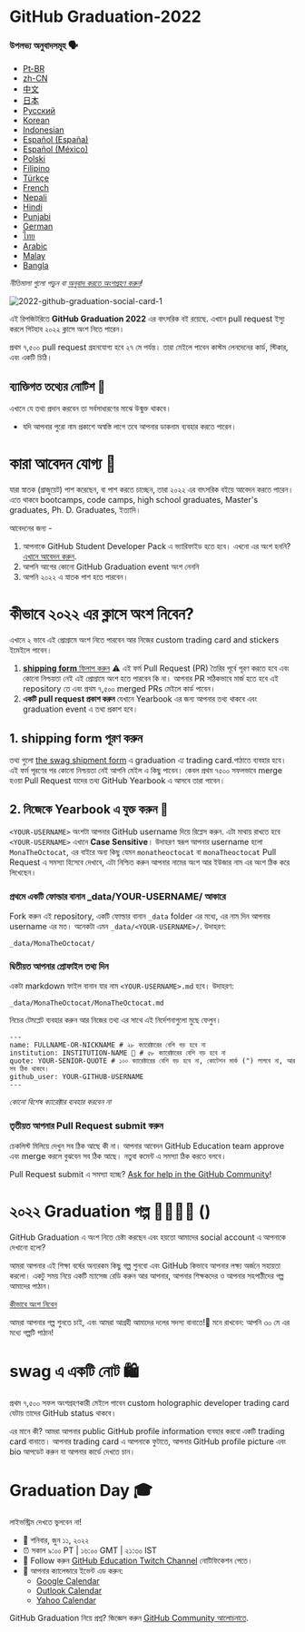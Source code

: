 # GitHub Graduation-2022

### উপলভ্য অনুবাদসমূহ 🗣

* [Pt-BR](https://bit.ly/3LI8kAc)
* [zh-CN](translations/README.zh-CN.md)
* [中文](https://bit.ly/3kE3Ezc)
* [日本](https://bit.ly/38TCVfm)
* [Русский](https://bit.ly/3w7d7EL)
* [Korean](https://bit.ly/3MS4owN)
* [Indonesian](https://bit.ly/3yeTRrI)
* [Español (España)](./translations/README.es-es.md)
* [Español (México)](./translations/README.es-mx.md)
* [Polski](https://bit.ly/38c411k)
* [Filipino](./translations/README.tl.md)
* [Türkçe](./translations/README.tr.md)
* [French](./translations/README.fr.md)
* [Nepali](./translations/README.np.md) 
* [Hindi](./translations/README.hi.md)
* [Punjabi](./translations/README.pun.md)
* [German](./translations/README.de.md)
* [ไทย](./translations/README.th.md)
* [Arabic](./translations/README.ar.md)
* [Malay](./translations/README.may.md)
* [Bangla](./translations/README.bn_bd.md)

*নীতিমালা গুলো পড়ুন বা [অনুবাদ করতে অংশগ্রহণ করুন](translations/README.md)!*

![2022-github-graduation-social-card-1](/assets/GHG_Blog_1.jpg)

এই রিপজিটরিতে **GitHub Graduation 2022** এর বাৎসরিক বই রয়েছে. এখানে pull request ইস্যু করলে গিটহাব ২০২২ ক্লাসে অংশ নিতে পারেন।

প্রথম ৭,৫০০ pull request গ্রহনযোগ্য হবে ২৭ মে পর্যন্ত। তারা মেইলে পাবেন কাস্টম লেনদেনের কার্ড, স্টিকার, এবং একটি চিঠি।

## ব্যাক্তিগত তথ্যের নোটিশ 👀

এখানে যে তথ্য প্রদান করবেন তা সর্বসাধারণের মাঝে উন্মুক্ত থাকবে।

- যদি আপনার পুরো নাম প্রকাশে অস্বস্তি লাগে তবে আপনার ডাকনাম ব্যবহার করতে পারেন।

# কারা আবেদন যোগ্য 📝

যারা স্নাতক (গ্রাজুয়েট) পাশ করেছেন, বা পাশ করতে চাচ্ছেন, তারা ২০২২ এর বাৎসরিক বইয়ে আবেদন করতে পারেন। এতে থাকবে bootcamps, code camps, high school graduates, Master's graduates, Ph. D. Graduates, ইত্যাদি।

আবেদনের জন্য -

1. আপনাকে GitHub Student Developer Pack এ ভ্যারিফাইড হতে হবে। এখনো এর অংশ হননি? [এখানে আবেদন করুন](https://education.github.com/discount_requests/student_application?utm_source=2022-06-11-GitHubGraduation).
2. আপনি আগের কোনো GitHub Graduation event অংশ নেননি
3. আপনি ২০২২ এ স্নাতক পাশ হতে পারবেন।

# কীভাবে ২০২২ এর ক্লাসে অংশ নিবেন?
এখানে ২ ভাবে এই প্রোগ্রামে অংশ নিতে পারবেন আর নিজের custom trading card and stickers ইমেইলে পাবেন।

1. [**shipping form** ফিলাপ করুন](https://airtable.com/shrVMo8ItH4wjsO9f)
   ⚠️ এই ফর্ম Pull Request (PR) তৈরির পূর্বে পূরণ করতে হবে এবং কোনো নিশ্চয়তা নেই এই প্রোগ্রামে অংশ হতে পারবেন কি না। আপনার PR সঠিকভাবে মার্জ হতে হবে এই repository তে এবং প্রথম ৭,৫০০ merged PRs মেইলে কার্ড পাবেন।
2. **একটি pull request প্রকাশ করুন** যেখানে Yearbook এর জন্য আপনার তথ্য থাকবে এবং graduation event এ তথ্য প্রকাশ হবে।

## 1. shipping form পূরণ করুন

তথ্য গুলো [the swag shipment form](https://airtable.com/shrVMo8ItH4wjsO9f) এ graduation এ্য trading card.পাঠাতে ব্যবহার হবে। এই ফর্ম পূরণের পর কোনো নিশ্চয়তা নেই আপনি মেইল এ কিছু পাবেন। কেবল প্রথম ৭৫০০ সফলভাবে merge হওয়া Pull Request যাদের তথ্য GitHub Yearbook এ আসবে তারা পাবেন।

## 2. নিজেকে Yearbook এ যুক্ত করুন 🏫
`<YOUR-USERNAME>` অংশটা আপনার GitHub username দিয়ে রিপ্লেস করুন. এটা মাথায় রাখতে হবে `<YOUR-USERNAME>` এখানে **Case Sensitive**। উদাহরণ স্বরূপ আপনার username হলো `MonaTheOctocat`, এর বাইরে অন্য কিছু যেমন `monatheoctocat` বা `monaTheoctocat` Pull Request এ সমস্যা হিসেবে দেখাবে, এটা নিশ্চিত করুন আপনার নামের অংশ আর ইউজার নাম এর অংশ ঠিক করে লিখেছেন।

### প্রথমে একটি ফোল্ডার বানান \_data/YOUR-USERNAME/ আকারে

Fork করুন এই repository, একটি ফোল্ডার বানান `_data` folder এর মধ্যে, এর নাম দিন আপনার username এর মত। অনেকটা এমন `_data/<YOUR-USERNAME>/`. উদাহরণ:

```
_data/MonaTheOctocat/
```

### দ্বিতীয়ত আপনার প্রোফাইল তথ্য দিন

একটা markdown ফাইল বানান যার নাম `<YOUR-USERNAME>.md` হবে। উদাহরণ:

```
_data/MonaTheOctocat/MonaTheOctocat.md
```

নিচের টেমপ্লেট ব্যবহার করুন আর নিজের তথ্য এর সাথে এই নির্দেশনাগুলো মুছে ফেলুন।

```
---
name: FULLNAME-OR-NICKNAME # ২৮ ক্যারেক্টারের বেশি বড় হবে না
institution: INSTITUTION-NAME 🚩 # ৫৮ ক্যারেক্টারের বেশি বড় হবে না
quote: YOUR-SENIOR-QUOTE # ১০০ ক্যারেক্টারের বেশি বড় হবে না, কোটেশন মার্ক (") লাগবে না, আর সব ঠিক থাকবে।
github_user: YOUR-GITHUB-USERNAME
---
```

_কোনো বিশেষ ক্যারেক্টার ব্যবহার করবেন না_

### তৃতীয়ত আপনার Pull Request submit করুন
চেকলিস্ট মিলিয়ে দেখুন সব ঠিক আছে কী না। আপনার আবেদন GitHub Education team approve এবং merge করলে বুঝবেন সব ঠিক আছে। নতুবা কমেন্ট এ সমস্যা ঠিক করতে বলবে।

Pull Request submit এ সমস্যা হচ্ছে? [Ask for help in the GitHub Community](https://github.com/orgs/github-community/discussions/categories/github-education)!

# ২০২২ Graduation গল্প 👩‍🏫👨‍🏫 ()

GitHub Graduation এ অংশ নিতে চেষ্টা করছেন এবং হয়তো আমাদের social account এ আপনাকে দেখানো হলো?

আমরা আপনার এই শিক্ষা বর্ষের অন্যরকম কিছু গল্প শুনবো এবং GitHub কিভাবে আপনার লক্ষ্য অর্জনে সহায়তা করলো। একটু সময় নিয়ে একটি ম্যাসেজ রেডি করুন আর আপনার, আপনার শিক্ষকদের ও আপনার সহপাঠীদের গল্প আমাদের পাঠান।

[কীভাবে অংশ নিবেন](https://drive.google.com/file/d/1AcgUKLXx6WIC5s4eanzOfj8EsiYHARrt/view?usp=sharing)

আমরা আপনার গল্প শুনতে চাই, এবং আমরা আগ্রহী আমাদের দলের সদস্য বানাতে!💖
মনে রাখবেন: আপনি ৩০ মে এর মধ্যে গল্পটি পাঠান!

# swag এ একটি নোট 🛍

প্রথম ৭,৫০০ সফল অংশগ্রহণকারী মেইলে পাবেন custom holographic developer trading card যেটায় তাদের GitHub status থাকবে।

এর মানে কী? আমরা আপনার public GitHub profile information ব্যবহার করবো একটি trading card বানাতে। আপনার trading card এ আপনাকে ফুটাতে, আপনার GitHub profile picture এবং bio আপডেট করুন যা আপনার কার্ডে দেখতে চান।

# Graduation Day 🎓

লাইভস্ট্রিম দেখতে ভুলবেন না!

- 📆 শনিবার, জুন ১১, ২০২২
- ⏰ সকাল ৯:০০ PT | ১৬:০০ GMT | ২১:৩০ IST
- 📍 Follow করুন [GitHub Education Twitch Channel](https://twitch.tv/githubeducation) নোটিফিকেশন পেতে।
- 📎 আপনার ক্যালেন্ডারে ইভেন্ট এড করুন:
  - [Google Calendar](https://calendar.google.com/calendar/render?action=TEMPLATE&dates=20220611T160000Z%2F20220611T180000Z&details=&location=https%3A%2F%2Fwww.twitch.tv%2Fgithubeducation&text=%F0%9F%8E%89%F0%9F%8E%8A%20GitHub%20Graduation%202022%20%F0%9F%8E%89%F0%9F%8E%8A)
  - [Outlook Calendar](https://outlook.live.com/calendar/0/deeplink/compose?allday=false&body=&enddt=2022-06-11T18%3A00%3A00%2B00%3A00&location=https%3A%2F%2Fwww.twitch.tv%2Fgithubeducation&path=%2Fcalendar%2Faction%2Fcompose&rru=addevent&startdt=2022-06-11T16%3A00%3A00%2B00%3A00&subject=%F0%9F%8E%89%F0%9F%8E%8A%20GitHub%20Graduation%202022%20%F0%9F%8E%89%F0%9F%8E%8A)
  - [Yahoo Calendar](https://calendar.yahoo.com/?desc=&dur=&et=20220611T180000Z&in_loc=https%3A%2F%2Fwww.twitch.tv%2Fgithubeducation&st=20220611T160000Z&title=%F0%9F%8E%89%F0%9F%8E%8A%20GitHub%20Graduation%202022%20%F0%9F%8E%89%F0%9F%8E%8A&v=60)

GitHub Graduation নিয়ে প্রশ্ন? জিজ্ঞেস করুন [GitHub Community আলোচনাতে](https://github.com/orgs/github-community/discussions/categories/github-education).
